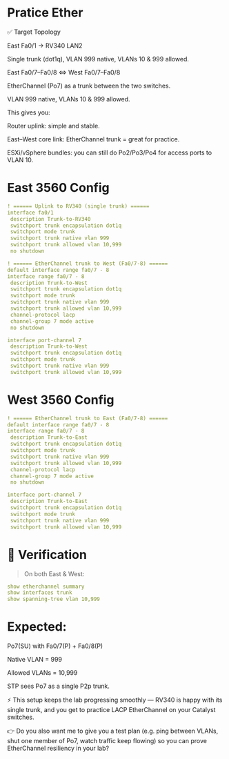 # Pratice Ether 
✅ Target Topology

East Fa0/1 → RV340 LAN2

Single trunk (dot1q), VLAN 999 native, VLANs 10 & 999 allowed.

East Fa0/7–Fa0/8 ⇔ West Fa0/7–Fa0/8

EtherChannel (Po7) as a trunk between the two switches.

VLAN 999 native, VLANs 10 & 999 allowed.

This gives you:

Router uplink: simple and stable.

East–West core link: EtherChannel trunk = great for practice.

ESXi/vSphere bundles: you can still do Po2/Po3/Po4 for access ports to VLAN 10.

# East 3560 Config
```Yaml
! ====== Uplink to RV340 (single trunk) ======
interface fa0/1
 description Trunk-to-RV340
 switchport trunk encapsulation dot1q
 switchport mode trunk
 switchport trunk native vlan 999
 switchport trunk allowed vlan 10,999
 no shutdown

! ====== EtherChannel trunk to West (Fa0/7-8) ======
default interface range fa0/7 - 8
interface range fa0/7 - 8
 description Trunk-to-West
 switchport trunk encapsulation dot1q
 switchport mode trunk
 switchport trunk native vlan 999
 switchport trunk allowed vlan 10,999
 channel-protocol lacp
 channel-group 7 mode active
 no shutdown

interface port-channel 7
 description Trunk-to-West
 switchport trunk encapsulation dot1q
 switchport mode trunk
 switchport trunk native vlan 999
 switchport trunk allowed vlan 10,999
```

# West 3560 Config
```Yaml
! ====== EtherChannel trunk to East (Fa0/7-8) ======
default interface range fa0/7 - 8
interface range fa0/7 - 8
 description Trunk-to-East
 switchport trunk encapsulation dot1q
 switchport mode trunk
 switchport trunk native vlan 999
 switchport trunk allowed vlan 10,999
 channel-protocol lacp
 channel-group 7 mode active
 no shutdown

interface port-channel 7
 description Trunk-to-East
 switchport trunk encapsulation dot1q
 switchport mode trunk
 switchport trunk native vlan 999
 switchport trunk allowed vlan 10,999
```

# 🔎 Verification

> On both East & West:
```Yaml
show etherchannel summary
show interfaces trunk
show spanning-tree vlan 10,999
```

# Expected:

Po7(SU) with Fa0/7(P) + Fa0/8(P)

Native VLAN = 999

Allowed VLANs = 10,999

STP sees Po7 as a single P2p trunk.

⚡ This setup keeps the lab progressing smoothly — RV340 is happy with its single trunk, and you get to practice LACP EtherChannel on your Catalyst switches.

👉 Do you also want me to give you a test plan (e.g. ping between VLANs, shut one member of Po7, watch traffic keep flowing) so you can prove EtherChannel resiliency in your lab?
